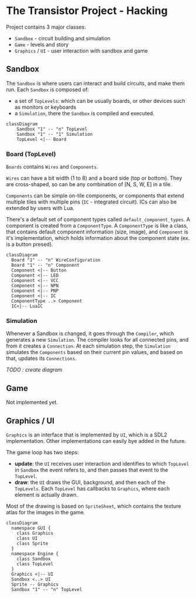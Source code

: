 # The Transistor Project - Hacking

Project contains 3 major classes:

* `Sandbox` - circuit building and simulation
* `Game` - levels and story
* `Graphics` / `UI` - user interaction with sandbox and game

## Sandbox

The `Sandbox` is where users can interact and build circuits, and make them run. Each `Sandbox` is composed of:

* a set of `TopLevels`: which can be usually boards, or other devices such as monitors or keyboards
* a `Simulation`, there the `Sandbox` is compiled and executed.

```mermaid
classDiagram
    Sandbox "1" -- "n" TopLevel
    Sandbox "1" -- "1" Simulation
    TopLevel <|-- Board
```

### Board (TopLevel)

`Boards` contains `Wires` and `Components`.

`Wires` can have a bit width (1 to 8) and a board side (top or bottom). They are cross-shaped, so can be any combination
of [N, S, W, E] in a tile.

`Components` can be simple on-tile components, or components that extend multiple tiles with multiple pins 
(`IC` - integrated circuit). ICs can also be extended by users with Lua.

There's a default set of component types called `default_component_types`. A component is created from a
`ComponentType`. A `ComponentType` is like a class, that contains default component information (size, image), and
`Component` is it's implementation, which holds information about the component state (ex. is a button presed).

```mermaid
classDiagram
  Board "1" -- "n" WireConfiguration
  Board "1" -- "n" Component
  Component <|-- Button
  Component <|-- LED
  Component <|-- VCC
  Component <|-- NPN
  Component <|-- PNP
  Component <|-- IC
  ComponentType ..> Component
  IC<|-- LuaIC
```

### Simulation

Whenever a Sandbox is changed, it goes through the `Compiler`, which generates a new `Simulation`. The compiler looks
for all connected pins, and from it creates a `Connection`. At each simulation step, the `Simulation` simulates the
`Components` based on their current pin values, and based on that, updates its `Connections`.

_TODO : create diagram_

## Game

Not implemented yet.

## Graphics / UI

`Graphics` is an interface that is implemented by `UI`, which is a SDL2 implementation. Other implementations
can easily bye added in the future.

The game loop has two steps:

* __update__: the `UI` receives user interaction and identifies to which `TopLevel` in `Sandbox` the event refers to,
              and then passes that event to the `TopLevel`. 
* __draw__: the `UI` draws the GUI, background, and then each of the `TopLevels`. Each `TopLevel` has callbacks to
            `Graphics`, where each element is actually drawn.

Most of the drawing is based on `SpriteSheet`, which contains the texture atlas for the images in the game.

```mermaid
classDiagram
  namespace GUI {
    class Graphics
    class UI
    class Sprite
  }
  namespace Engine {
    class Sandbox
    class TopLevel
  }
  Graphics <|-- UI
  Sandbox <..> UI
  Sprite -- Graphics
  Sandbox "1" -- "n" TopLevel
```
